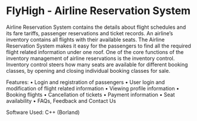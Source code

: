 # FlyHigh - Airline Reservation System

Airline Reservation System contains the details about flight schedules and its fare tariffs, passenger reservations and ticket records. An airline’s inventory contains all flights with their available seats. The Airline Reservation System makes it easy for the passengers to find all the required flight related information under one roof. One of the core functions of the inventory management of airline reservations is the inventory control. Inventory control steers how many seats are available for different booking classes, by opening and closing individual booking classes for sale. 

Features:
•	Login and registration of passengers
•	User login and modification of flight related information
•	Viewing profile information 
•	Booking flights
•	Cancellation of tickets
•	Payment information
•	Seat availability
•	FAQs, Feedback and Contact Us

Software Used:
C++ (Borland)
